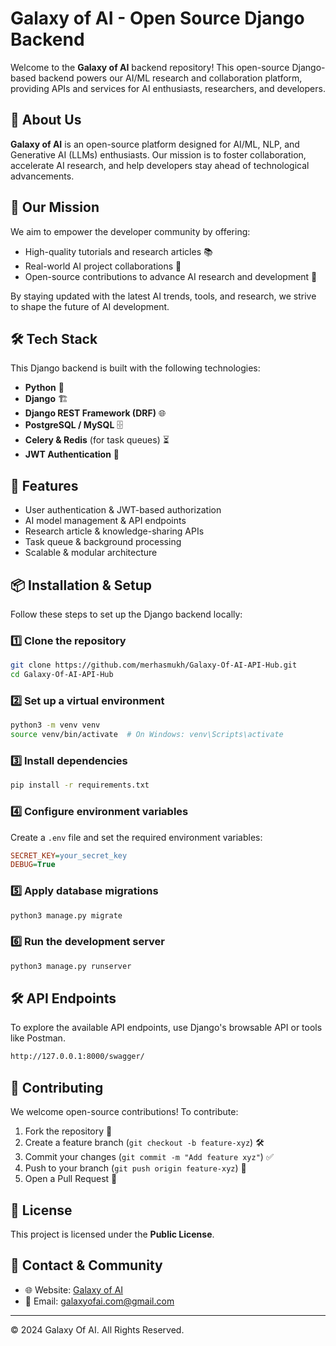 # Galaxy of AI - Open Source Django Backend

Welcome to the **Galaxy of AI** backend repository! This open-source Django-based backend powers our AI/ML research and collaboration platform, providing APIs and services for AI enthusiasts, researchers, and developers.

## 🌌 About Us
**Galaxy of AI** is an open-source platform designed for AI/ML, NLP, and Generative AI (LLMs) enthusiasts. Our mission is to foster collaboration, accelerate AI research, and help developers stay ahead of technological advancements.

## 🚀 Our Mission
We aim to empower the developer community by offering:
- High-quality tutorials and research articles 📚
- Real-world AI project collaborations 🤝
- Open-source contributions to advance AI research and development 🔬

By staying updated with the latest AI trends, tools, and research, we strive to shape the future of AI development.

## 🛠️ Tech Stack
This Django backend is built with the following technologies:
- **Python** 🐍
- **Django** 🏗️
- **Django REST Framework (DRF)** 🌐
- **PostgreSQL / MySQL** 🗄️
- **Celery & Redis** (for task queues) ⏳
- **JWT Authentication** 🔐

## 📜 Features
- User authentication & JWT-based authorization
- AI model management & API endpoints
- Research article & knowledge-sharing APIs
- Task queue & background processing
- Scalable & modular architecture

## 📦 Installation & Setup
Follow these steps to set up the Django backend locally:

### 1️⃣ Clone the repository
```bash
git clone https://github.com/merhasmukh/Galaxy-Of-AI-API-Hub.git
cd Galaxy-Of-AI-API-Hub
```

### 2️⃣ Set up a virtual environment
```bash
python3 -m venv venv
source venv/bin/activate  # On Windows: venv\Scripts\activate
```

### 3️⃣ Install dependencies
```bash
pip install -r requirements.txt
```

### 4️⃣ Configure environment variables
Create a `.env` file and set the required environment variables:
```ini
SECRET_KEY=your_secret_key
DEBUG=True
```

### 5️⃣ Apply database migrations
```bash
python3 manage.py migrate
```

### 6️⃣ Run the development server
```bash
python3 manage.py runserver
```

## 🛠️ API Endpoints
To explore the available API endpoints, use Django's browsable API or tools like Postman.
```bash
http://127.0.0.1:8000/swagger/
```

## 🤝 Contributing
We welcome open-source contributions! To contribute:
1. Fork the repository 🍴
2. Create a feature branch (`git checkout -b feature-xyz`) 🛠️
3. Commit your changes (`git commit -m "Add feature xyz"`) ✅
4. Push to your branch (`git push origin feature-xyz`) 🚀
5. Open a Pull Request 📩

## 📜 License
This project is licensed under the **Public License**.

## 📩 Contact & Community
- 🌐 Website: [Galaxy of AI](https://galaxyofai.com)
- 📧 Email: galaxyofai.com@gmail.com
---

© 2024 Galaxy Of AI. All Rights Reserved.

